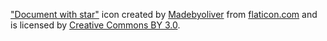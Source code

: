 ["Document with star"][document-with-star] icon created by [Madebyoliver][madebyoliver] from [flaticon.com][flaticon] and is licensed by [Creative Commons BY 3.0][creative-commons].

[document-with-star]: http://www.flaticon.com/free-icon/file_139061
[madebyoliver]: http://www.flaticon.com/authors/madebyoliver
[flaticon]: http://www.flaticon.com
[creative-commons]: https://creativecommons.org/licenses/by/3.0